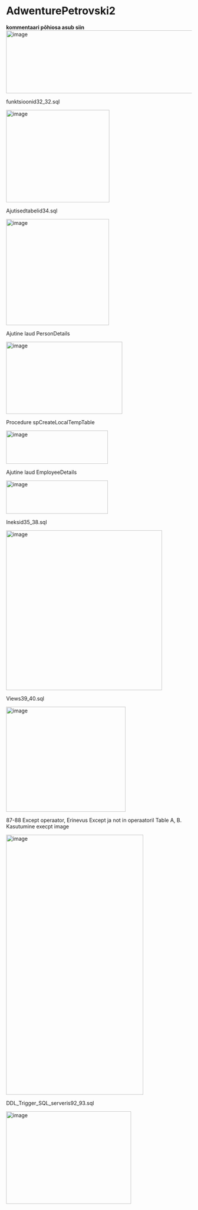 # AdwenturePetrovski2


**kommentaari põhiosa asub siin**
<img width="1235" height="170" alt="image" src="https://github.com/user-attachments/assets/8f0556be-9cf1-4db9-8061-6852ef484f00" />


funktsioonid32_32.sql 

<img width="280" height="250" alt="image" src="https://github.com/user-attachments/assets/c6cad4fb-8645-41ac-b883-18c9a5bde96f" />


Ajutisedtabelid34.sql

<img width="279" height="287" alt="image" src="https://github.com/user-attachments/assets/3c58b03f-27a8-43b0-a69f-43d8cf053181" />


Ajutine laud PersonDetails

<img width="315" height="195" alt="image" src="https://github.com/user-attachments/assets/638fd4ac-a18a-43e9-8699-e3cd5431d723" />


Procedure spCreateLocalTempTable

<img width="276" height="90" alt="image" src="https://github.com/user-attachments/assets/8028c89a-e954-41ab-9485-e90c0b664528" />


Ajutine laud EmployeeDetails

<img width="276" height="90" alt="image" src="https://github.com/user-attachments/assets/3d089c84-5609-4382-b5d1-815d91f28543" />


Ineksid35_38.sql

<img width="423" height="432" alt="image" src="https://github.com/user-attachments/assets/c410a0a1-a58c-458e-b3ea-58253aebefbe" />


Views39_40.sql

<img width="324" height="284" alt="image" src="https://github.com/user-attachments/assets/9d743e48-0b4a-4d46-bc4b-8c63ba2f1cd4" />


87-88 Except operaator, Erinevus Except ja not in operaatoril Table A, B. Kasutumine execpt image

<img width="372" height="703" alt="image" src="https://github.com/user-attachments/assets/dd56c207-4ade-4cbb-b9e6-6e9063da9264" />


DDL_Trigger_SQL_serveris92_93.sql

<img width="339" height="250" alt="image" src="https://github.com/user-attachments/assets/a6b1fe99-221b-4117-b3fe-422650667746" />
